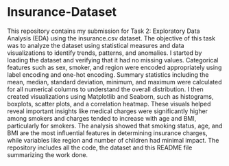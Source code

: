 # Insurance-Dataset
This repository contains my submission for Task 2: Exploratory Data Analysis (EDA) using the insurance.csv dataset. The objective of this task was to analyze the dataset using statistical measures and data visualizations to identify trends, patterns, and anomalies. I started by loading the dataset and verifying that it had no missing values. Categorical features such as sex, smoker, and region were encoded appropriately using label encoding and one-hot encoding.
Summary statistics including the mean, median, standard deviation, minimum, and maximum were calculated for all numerical columns to understand the overall distribution. I then created visualizations using Matplotlib and Seaborn, such as histograms, boxplots, scatter plots, and a correlation heatmap. These visuals helped reveal important insights like medical charges were significantly higher among smokers and charges tended to increase with age and BMI, particularly for smokers.
The analysis showed that smoking status, age, and BMI are the most influential features in determining insurance charges, while variables like region and number of children had minimal impact. The repository includes all the code, the dataset and this README file summarizing the work done.

